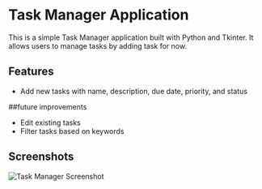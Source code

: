 # Task Manager Application

This is a simple Task Manager application built with Python and Tkinter. It allows users to manage tasks by adding task for now.

## Features
- Add new tasks with name, description, due date, priority, and status

##future improvements
- Edit existing tasks
- Filter tasks based on keywords
## Screenshots
![Task Manager Screenshot](https://ibb.co/Th2BqjC)
